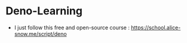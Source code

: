 # Deno-Learning

- I just follow this free and open-source course : https://school.alice-snow.me/script/deno


